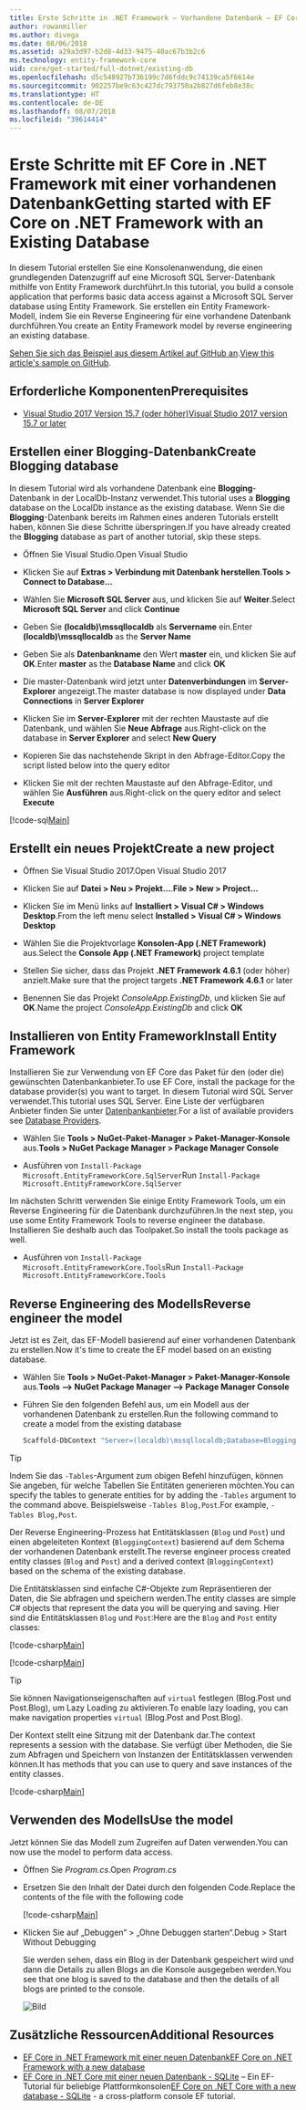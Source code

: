```yaml
---
title: Erste Schritte in .NET Framework – Vorhandene Datenbank – EF Core
author: rowanmiller
ms.author: divega
ms.date: 08/06/2018
ms.assetid: a29a3d97-b2d8-4d33-9475-40ac67b3b2c6
ms.technology: entity-framework-core
uid: core/get-started/full-dotnet/existing-db
ms.openlocfilehash: d5c548927b736199c7d6fddc9c74139ca5f6614e
ms.sourcegitcommit: 902257be9c63c427dc793750a2b827d6feb8e38c
ms.translationtype: HT
ms.contentlocale: de-DE
ms.lasthandoff: 08/07/2018
ms.locfileid: "39614414"
---
```

# <a name="getting-started-with-ef-core-on-net-framework-with-an-existing-database"></a><span data-ttu-id="99ba5-102">Erste Schritte mit EF Core in .NET Framework mit einer vorhandenen Datenbank</span><span class="sxs-lookup"><span data-stu-id="99ba5-102">Getting started with EF Core on .NET Framework with an Existing Database</span></span>

<span data-ttu-id="99ba5-103">In diesem Tutorial erstellen Sie eine Konsolenanwendung, die einen grundlegenden Datenzugriff auf eine Microsoft SQL Server-Datenbank mithilfe von Entity Framework durchführt.</span><span class="sxs-lookup"><span data-stu-id="99ba5-103">In this tutorial, you build a console application that performs basic data access against a Microsoft SQL Server database using Entity Framework.</span></span> <span data-ttu-id="99ba5-104">Sie erstellen ein Entity Framework-Modell, indem Sie ein Reverse Engineering für eine vorhandene Datenbank durchführen.</span><span class="sxs-lookup"><span data-stu-id="99ba5-104">You create an Entity Framework model by reverse engineering an existing database.</span></span>

<span data-ttu-id="99ba5-105">[Sehen Sie sich das Beispiel aus diesem Artikel auf GitHub an](https://github.com/aspnet/EntityFramework.Docs/tree/master/samples/core/GetStarted/FullNet/ConsoleApp.ExistingDb).</span><span class="sxs-lookup"><span data-stu-id="99ba5-105">[View this article's sample on GitHub](https://github.com/aspnet/EntityFramework.Docs/tree/master/samples/core/GetStarted/FullNet/ConsoleApp.ExistingDb).</span></span>

## <a name="prerequisites"></a><span data-ttu-id="99ba5-106">Erforderliche Komponenten</span><span class="sxs-lookup"><span data-stu-id="99ba5-106">Prerequisites</span></span>

* [<span data-ttu-id="99ba5-107">Visual Studio 2017 Version 15.7 (oder höher)</span><span class="sxs-lookup"><span data-stu-id="99ba5-107">Visual Studio 2017 version 15.7 or later</span></span>](https://www.visualstudio.com/downloads/)

## <a name="create-blogging-database"></a><span data-ttu-id="99ba5-108">Erstellen einer Blogging-Datenbank</span><span class="sxs-lookup"><span data-stu-id="99ba5-108">Create Blogging database</span></span>

<span data-ttu-id="99ba5-109">In diesem Tutorial wird als vorhandene Datenbank eine **Blogging**-Datenbank in der LocalDb-Instanz verwendet.</span><span class="sxs-lookup"><span data-stu-id="99ba5-109">This tutorial uses a **Blogging** database on the LocalDb instance as the existing database.</span></span> <span data-ttu-id="99ba5-110">Wenn Sie die **Blogging**-Datenbank bereits im Rahmen eines anderen Tutorials erstellt haben, können Sie diese Schritte überspringen.</span><span class="sxs-lookup"><span data-stu-id="99ba5-110">If you have already created the **Blogging** database as part of another tutorial, skip these steps.</span></span>

* <span data-ttu-id="99ba5-111">Öffnen Sie Visual Studio.</span><span class="sxs-lookup"><span data-stu-id="99ba5-111">Open Visual Studio</span></span>

* <span data-ttu-id="99ba5-112">Klicken Sie auf **Extras > Verbindung mit Datenbank herstellen**.</span><span class="sxs-lookup"><span data-stu-id="99ba5-112">**Tools > Connect to Database...**</span></span>

* <span data-ttu-id="99ba5-113">Wählen Sie **Microsoft SQL Server** aus, und klicken Sie auf **Weiter**.</span><span class="sxs-lookup"><span data-stu-id="99ba5-113">Select **Microsoft SQL Server** and click **Continue**</span></span>

* <span data-ttu-id="99ba5-114">Geben Sie **(localdb)\mssqllocaldb** als **Servername** ein.</span><span class="sxs-lookup"><span data-stu-id="99ba5-114">Enter **(localdb)\mssqllocaldb** as the **Server Name**</span></span>

* <span data-ttu-id="99ba5-115">Geben Sie als **Datenbankname** den Wert **master** ein, und klicken Sie auf **OK**.</span><span class="sxs-lookup"><span data-stu-id="99ba5-115">Enter **master** as the **Database Name** and click **OK**</span></span>

* <span data-ttu-id="99ba5-116">Die master-Datenbank wird jetzt unter **Datenverbindungen** im **Server-Explorer** angezeigt.</span><span class="sxs-lookup"><span data-stu-id="99ba5-116">The master database is now displayed under **Data Connections** in **Server Explorer**</span></span>

* <span data-ttu-id="99ba5-117">Klicken Sie im **Server-Explorer** mit der rechten Maustaste auf die Datenbank, und wählen Sie **Neue Abfrage** aus.</span><span class="sxs-lookup"><span data-stu-id="99ba5-117">Right-click on the database in **Server Explorer** and select **New Query**</span></span>

* <span data-ttu-id="99ba5-118">Kopieren Sie das nachstehende Skript in den Abfrage-Editor.</span><span class="sxs-lookup"><span data-stu-id="99ba5-118">Copy the script listed below into the query editor</span></span>

* <span data-ttu-id="99ba5-119">Klicken Sie mit der rechten Maustaste auf den Abfrage-Editor, und wählen Sie **Ausführen** aus.</span><span class="sxs-lookup"><span data-stu-id="99ba5-119">Right-click on the query editor and select **Execute**</span></span>

[!code-sql[Main](../_shared/create-blogging-database-script.sql)]

## <a name="create-a-new-project"></a><span data-ttu-id="99ba5-120">Erstellt ein neues Projekt</span><span class="sxs-lookup"><span data-stu-id="99ba5-120">Create a new project</span></span>

* <span data-ttu-id="99ba5-121">Öffnen Sie Visual Studio 2017.</span><span class="sxs-lookup"><span data-stu-id="99ba5-121">Open Visual Studio 2017</span></span>

* <span data-ttu-id="99ba5-122">Klicken Sie auf **Datei > Neu > Projekt...**.</span><span class="sxs-lookup"><span data-stu-id="99ba5-122">**File > New > Project...**</span></span>

* <span data-ttu-id="99ba5-123">Klicken Sie im Menü links auf **Installiert > Visual C# > Windows Desktop**.</span><span class="sxs-lookup"><span data-stu-id="99ba5-123">From the left menu select **Installed > Visual C# > Windows Desktop**</span></span>

* <span data-ttu-id="99ba5-124">Wählen Sie die Projektvorlage **Konsolen-App (.NET Framework)** aus.</span><span class="sxs-lookup"><span data-stu-id="99ba5-124">Select the **Console App (.NET Framework)** project template</span></span>

* <span data-ttu-id="99ba5-125">Stellen Sie sicher, dass das Projekt **.NET Framework 4.6.1** (oder höher) anzielt.</span><span class="sxs-lookup"><span data-stu-id="99ba5-125">Make sure that the project targets **.NET Framework 4.6.1** or later</span></span>

* <span data-ttu-id="99ba5-126">Benennen Sie das Projekt *ConsoleApp.ExistingDb*, und klicken Sie auf **OK**.</span><span class="sxs-lookup"><span data-stu-id="99ba5-126">Name the project *ConsoleApp.ExistingDb* and click **OK**</span></span>

## <a name="install-entity-framework"></a><span data-ttu-id="99ba5-127">Installieren von Entity Framework</span><span class="sxs-lookup"><span data-stu-id="99ba5-127">Install Entity Framework</span></span>

<span data-ttu-id="99ba5-128">Installieren Sie zur Verwendung von EF Core das Paket für den (oder die) gewünschten Datenbankanbieter.</span><span class="sxs-lookup"><span data-stu-id="99ba5-128">To use EF Core, install the package for the database provider(s) you want to target.</span></span> <span data-ttu-id="99ba5-129">In diesem Tutorial wird SQL Server verwendet.</span><span class="sxs-lookup"><span data-stu-id="99ba5-129">This tutorial uses SQL Server.</span></span> <span data-ttu-id="99ba5-130">Eine Liste der verfügbaren Anbieter finden Sie unter [Datenbankanbieter](../../providers/index.md).</span><span class="sxs-lookup"><span data-stu-id="99ba5-130">For a list of available providers see [Database Providers](../../providers/index.md).</span></span>

* <span data-ttu-id="99ba5-131">Wählen Sie **Tools > NuGet-Paket-Manager > Paket-Manager-Konsole** aus.</span><span class="sxs-lookup"><span data-stu-id="99ba5-131">**Tools > NuGet Package Manager > Package Manager Console**</span></span>

* <span data-ttu-id="99ba5-132">Ausführen von `Install-Package Microsoft.EntityFrameworkCore.SqlServer`</span><span class="sxs-lookup"><span data-stu-id="99ba5-132">Run `Install-Package Microsoft.EntityFrameworkCore.SqlServer`</span></span>

<span data-ttu-id="99ba5-133">Im nächsten Schritt verwenden Sie einige Entity Framework Tools, um ein Reverse Engineering für die Datenbank durchzuführen.</span><span class="sxs-lookup"><span data-stu-id="99ba5-133">In the next step, you use some Entity Framework Tools to reverse engineer the database.</span></span> <span data-ttu-id="99ba5-134">Installieren Sie deshalb auch das Toolpaket.</span><span class="sxs-lookup"><span data-stu-id="99ba5-134">So install the tools package as well.</span></span>

* <span data-ttu-id="99ba5-135">Ausführen von `Install-Package Microsoft.EntityFrameworkCore.Tools`</span><span class="sxs-lookup"><span data-stu-id="99ba5-135">Run `Install-Package Microsoft.EntityFrameworkCore.Tools`</span></span>

## <a name="reverse-engineer-the-model"></a><span data-ttu-id="99ba5-136">Reverse Engineering des Modells</span><span class="sxs-lookup"><span data-stu-id="99ba5-136">Reverse engineer the model</span></span>

<span data-ttu-id="99ba5-137">Jetzt ist es Zeit, das EF-Modell basierend auf einer vorhandenen Datenbank zu erstellen.</span><span class="sxs-lookup"><span data-stu-id="99ba5-137">Now it's time to create the EF model based on an existing database.</span></span>

* <span data-ttu-id="99ba5-138">Wählen Sie **Tools > NuGet-Paket-Manager > Paket-Manager-Konsole** aus.</span><span class="sxs-lookup"><span data-stu-id="99ba5-138">**Tools –> NuGet Package Manager –> Package Manager Console**</span></span>

* <span data-ttu-id="99ba5-139">Führen Sie den folgenden Befehl aus, um ein Modell aus der vorhandenen Datenbank zu erstellen.</span><span class="sxs-lookup"><span data-stu-id="99ba5-139">Run the following command to create a model from the existing database</span></span>

  ``` powershell
  Scaffold-DbContext "Server=(localdb)\mssqllocaldb;Database=Blogging;Trusted_Connection=True;" Microsoft.EntityFrameworkCore.SqlServer
  ```

> [!TIP]  
> <span data-ttu-id="99ba5-140">Indem Sie das `-Tables`-Argument zum obigen Befehl hinzufügen, können Sie angeben, für welche Tabellen Sie Entitäten generieren möchten.</span><span class="sxs-lookup"><span data-stu-id="99ba5-140">You can specify the tables to generate entities for by adding the `-Tables` argument to the command above.</span></span> <span data-ttu-id="99ba5-141">Beispielsweise `-Tables Blog,Post`.</span><span class="sxs-lookup"><span data-stu-id="99ba5-141">For example, `-Tables Blog,Post`.</span></span>

<span data-ttu-id="99ba5-142">Der Reverse Engineering-Prozess hat Entitätsklassen (`Blog` und `Post`) und einen abgeleiteten Kontext (`BloggingContext`) basierend auf dem Schema der vorhandenen Datenbank erstellt.</span><span class="sxs-lookup"><span data-stu-id="99ba5-142">The reverse engineer process created entity classes (`Blog` and `Post`) and a derived context (`BloggingContext`) based on the schema of the existing database.</span></span>

<span data-ttu-id="99ba5-143">Die Entitätsklassen sind einfache C#-Objekte zum Repräsentieren der Daten, die Sie abfragen und speichern werden.</span><span class="sxs-lookup"><span data-stu-id="99ba5-143">The entity classes are simple C# objects that represent the data you will be querying and saving.</span></span> <span data-ttu-id="99ba5-144">Hier sind die Entitätsklassen `Blog` und `Post`:</span><span class="sxs-lookup"><span data-stu-id="99ba5-144">Here are the `Blog` and `Post` entity classes:</span></span>

 [!code-csharp[Main](../../../../samples/core/GetStarted/FullNet/ConsoleApp.ExistingDb/Blog.cs)]

[!code-csharp[Main](../../../../samples/core/GetStarted/FullNet/ConsoleApp.ExistingDb/Post.cs)]

> [!TIP]  
> <span data-ttu-id="99ba5-145">Sie können Navigationseigenschaften auf `virtual` festlegen (Blog.Post und Post.Blog), um Lazy Loading zu aktivieren.</span><span class="sxs-lookup"><span data-stu-id="99ba5-145">To enable lazy loading, you can make navigation properties `virtual` (Blog.Post and Post.Blog).</span></span>

<span data-ttu-id="99ba5-146">Der Kontext stellt eine Sitzung mit der Datenbank dar.</span><span class="sxs-lookup"><span data-stu-id="99ba5-146">The context represents a session with the database.</span></span> <span data-ttu-id="99ba5-147">Sie verfügt über Methoden, die Sie zum Abfragen und Speichern von Instanzen der Entitätsklassen verwenden können.</span><span class="sxs-lookup"><span data-stu-id="99ba5-147">It has methods that you can use to query and save instances of the entity classes.</span></span>

[!code-csharp[Main](../../../../samples/core/GetStarted/FullNet/ConsoleApp.ExistingDb/BloggingContext.cs)]

## <a name="use-the-model"></a><span data-ttu-id="99ba5-148">Verwenden des Modells</span><span class="sxs-lookup"><span data-stu-id="99ba5-148">Use the model</span></span>

<span data-ttu-id="99ba5-149">Jetzt können Sie das Modell zum Zugreifen auf Daten verwenden.</span><span class="sxs-lookup"><span data-stu-id="99ba5-149">You can now use the model to perform data access.</span></span>

* <span data-ttu-id="99ba5-150">Öffnen Sie *Program.cs*.</span><span class="sxs-lookup"><span data-stu-id="99ba5-150">Open *Program.cs*</span></span>

* <span data-ttu-id="99ba5-151">Ersetzen Sie den Inhalt der Datei durch den folgenden Code.</span><span class="sxs-lookup"><span data-stu-id="99ba5-151">Replace the contents of the file with the following code</span></span>

  [!code-csharp[Main](../../../../samples/core/GetStarted/FullNet/ConsoleApp.ExistingDb/Program.cs)] 

* <span data-ttu-id="99ba5-152">Klicken Sie auf „Debuggen“ > „Ohne Debuggen starten“.</span><span class="sxs-lookup"><span data-stu-id="99ba5-152">Debug > Start Without Debugging</span></span>

  <span data-ttu-id="99ba5-153">Sie werden sehen, dass ein Blog in der Datenbank gespeichert wird und dann die Details zu allen Blogs an die Konsole ausgegeben werden.</span><span class="sxs-lookup"><span data-stu-id="99ba5-153">You see that one blog is saved to the database and then the details of all blogs are printed to the console.</span></span>

  ![Bild](_static/output-existing-db.png)

## <a name="additional-resources"></a><span data-ttu-id="99ba5-155">Zusätzliche Ressourcen</span><span class="sxs-lookup"><span data-stu-id="99ba5-155">Additional Resources</span></span>

* [<span data-ttu-id="99ba5-156">EF Core in .NET Framework mit einer neuen Datenbank</span><span class="sxs-lookup"><span data-stu-id="99ba5-156">EF Core on .NET Framework with a new database</span></span>](xref:core/get-started/full-dotnet/new-db)
* <span data-ttu-id="99ba5-157">[EF Core in .NET Core mit einer neuen Datenbank - SQLite](xref:core/get-started/netcore/new-db-sqlite) – Ein EF-Tutorial für beliebige Plattformkonsolen</span><span class="sxs-lookup"><span data-stu-id="99ba5-157">[EF Core on .NET Core with a new database - SQLite](xref:core/get-started/netcore/new-db-sqlite) -  a cross-platform console EF tutorial.</span></span>
